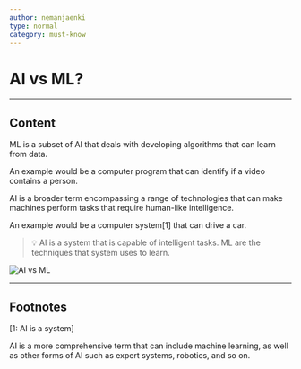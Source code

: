 ```yaml
---
author: nemanjaenki
type: normal
category: must-know
---
```


# AI vs ML?

---
## Content

ML is a subset of AI that deals with developing algorithms that can learn from data. 

An example would be a computer program that can identify if a video contains a person.

AI is a broader term encompassing a range of technologies that can make machines perform tasks that require human-like intelligence.

An example would be a computer system[1] that can drive a car.

> 💡 AI is a system that is capable of intelligent tasks. ML are the techniques that system uses to learn.

![AI vs ML](https://img.enkipro.com/886d64f9c909883e99b4135aa3a7eb7d.png)

---
## Footnotes

[1: AI is a system]

AI is a more comprehensive term that can include machine learning, as well as other forms of AI such as expert systems, robotics, and so on.